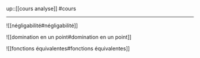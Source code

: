 up::[[cours analyse]]
#cours

---

![[négligabilité#négligabilité]]

![[domination en un point#domination en un point]]

![[fonctions équivalentes#fonctions équivalentes]]